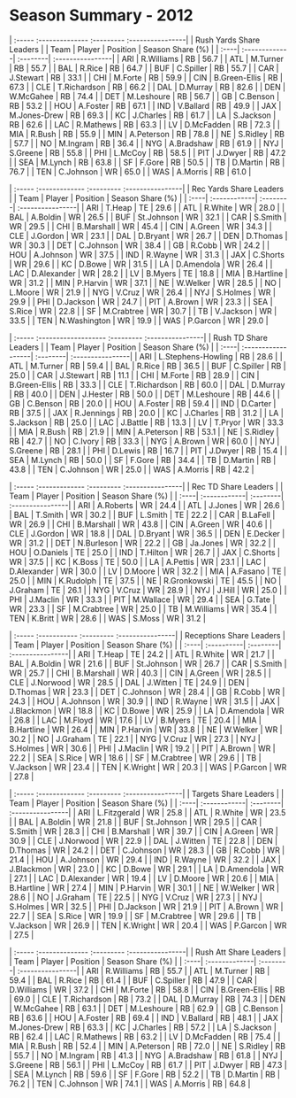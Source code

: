 # Season Summary - 2012

| :----- :-------------- :--------- :----------------|
|              Rush Yards Share Leaders              |
| Team | Player        | Position | Season Share (%) |
| :----| :-------------| :--------| :----------------|
| ARI  | R.Williams    | RB       | 56.7             |
| ATL  | M.Turner      | RB       | 55.7             |
| BAL  | R.Rice        | RB       | 64.7             |
| BUF  | C.Spiller     | RB       | 55.7             |
| CAR  | J.Stewart     | RB       | 33.1             |
| CHI  | M.Forte       | RB       | 59.9             |
| CIN  | B.Green-Ellis | RB       | 67.3             |
| CLE  | T.Richardson  | RB       | 66.2             |
| DAL  | D.Murray      | RB       | 82.6             |
| DEN  | W.McGahee     | RB       | 74.4             |
| DET  | M.Leshoure    | RB       | 56.7             |
| GB   | C.Benson      | RB       | 53.2             |
| HOU  | A.Foster      | RB       | 67.1             |
| IND  | V.Ballard     | RB       | 49.9             |
| JAX  | M.Jones-Drew  | RB       | 69.3             |
| KC   | J.Charles     | RB       | 61.7             |
| LA   | S.Jackson     | RB       | 62.6             |
| LAC  | R.Mathews     | RB       | 63.3             |
| LV   | D.McFadden    | RB       | 72.3             |
| MIA  | R.Bush        | RB       | 55.9             |
| MIN  | A.Peterson    | RB       | 78.8             |
| NE   | S.Ridley      | RB       | 57.7             |
| NO   | M.Ingram      | RB       | 36.4             |
| NYG  | A.Bradshaw    | RB       | 61.9             |
| NYJ  | S.Greene      | RB       | 55.8             |
| PHI  | L.McCoy       | RB       | 58.5             |
| PIT  | J.Dwyer       | RB       | 47.2             |
| SEA  | M.Lynch       | RB       | 63.8             |
| SF   | F.Gore        | RB       | 50.5             |
| TB   | D.Martin      | RB       | 76.7             |
| TEN  | C.Johnson     | WR       | 65.0             |
| WAS  | A.Morris      | RB       | 61.0             |

| :----- :------------- :--------- :----------------|
|              Rec Yards Share Leaders              |
| Team | Player       | Position | Season Share (%) |
| :----| :------------| :--------| :----------------|
| ARI  | T.Heap       | TE       | 29.6             |
| ATL  | R.White      | WR       | 28.0             |
| BAL  | A.Boldin     | WR       | 26.5             |
| BUF  | St.Johnson   | WR       | 32.1             |
| CAR  | S.Smith      | WR       | 29.5             |
| CHI  | B.Marshall   | WR       | 45.4             |
| CIN  | A.Green      | WR       | 34.3             |
| CLE  | J.Gordon     | WR       | 23.1             |
| DAL  | D.Bryant     | WR       | 26.7             |
| DEN  | D.Thomas     | WR       | 30.3             |
| DET  | C.Johnson    | WR       | 38.4             |
| GB   | R.Cobb       | WR       | 24.2             |
| HOU  | A.Johnson    | WR       | 37.5             |
| IND  | R.Wayne      | WR       | 31.3             |
| JAX  | C.Shorts     | WR       | 29.6             |
| KC   | D.Bowe       | WR       | 31.5             |
| LA   | D.Amendola   | WR       | 26.4             |
| LAC  | D.Alexander  | WR       | 28.2             |
| LV   | B.Myers      | TE       | 18.8             |
| MIA  | B.Hartline   | WR       | 31.2             |
| MIN  | P.Harvin     | WR       | 37.1             |
| NE   | W.Welker     | WR       | 28.5             |
| NO   | L.Moore      | WR       | 21.9             |
| NYG  | V.Cruz       | WR       | 26.4             |
| NYJ  | S.Holmes     | WR       | 29.9             |
| PHI  | D.Jackson    | WR       | 24.7             |
| PIT  | A.Brown      | WR       | 23.3             |
| SEA  | S.Rice       | WR       | 22.8             |
| SF   | M.Crabtree   | WR       | 30.7             |
| TB   | V.Jackson    | WR       | 33.5             |
| TEN  | N.Washington | WR       | 19.9             |
| WAS  | P.Garcon     | WR       | 29.0             |

| :----- :------------------- :--------- :----------------|
|                  Rush TD Share Leaders                  |
| Team | Player             | Position | Season Share (%) |
| :----| :------------------| :--------| :----------------|
| ARI  | L.Stephens-Howling | RB       | 28.6             |
| ATL  | M.Turner           | RB       | 59.4             |
| BAL  | R.Rice             | RB       | 36.5             |
| BUF  | C.Spiller          | RB       | 25.0             |
| CAR  | J.Stewart          | RB       | 11.1             |
| CHI  | M.Forte            | RB       | 28.9             |
| CIN  | B.Green-Ellis      | RB       | 33.3             |
| CLE  | T.Richardson       | RB       | 60.0             |
| DAL  | D.Murray           | RB       | 40.0             |
| DEN  | J.Hester           | RB       | 50.0             |
| DET  | M.Leshoure         | RB       | 44.6             |
| GB   | C.Benson           | RB       | 20.0             |
| HOU  | A.Foster           | RB       | 59.4             |
| IND  | D.Carter           | RB       | 37.5             |
| JAX  | R.Jennings         | RB       | 20.0             |
| KC   | J.Charles          | RB       | 31.2             |
| LA   | S.Jackson          | RB       | 25.0             |
| LAC  | J.Battle           | RB       | 13.3             |
| LV   | T.Pryor            | WR       | 33.3             |
| MIA  | R.Bush             | RB       | 21.9             |
| MIN  | A.Peterson         | RB       | 53.1             |
| NE   | S.Ridley           | RB       | 42.7             |
| NO   | C.Ivory            | RB       | 33.3             |
| NYG  | A.Brown            | WR       | 60.0             |
| NYJ  | S.Greene           | RB       | 28.1             |
| PHI  | D.Lewis            | RB       | 16.7             |
| PIT  | J.Dwyer            | RB       | 15.4             |
| SEA  | M.Lynch            | RB       | 50.0             |
| SF   | F.Gore             | RB       | 34.4             |
| TB   | D.Martin           | RB       | 43.8             |
| TEN  | C.Johnson          | WR       | 25.0             |
| WAS  | A.Morris           | RB       | 42.2             |

| :----- :------------- :--------- :----------------|
|                Rec TD Share Leaders               |
| Team | Player       | Position | Season Share (%) |
| :----| :------------| :--------| :----------------|
| ARI  | A.Roberts    | WR       | 24.4             |
| ATL  | J.Jones      | WR       | 26.6             |
| BAL  | T.Smith      | WR       | 30.2             |
| BUF  | L.Smith      | TE       | 22.2             |
| CAR  | B.LaFell     | WR       | 26.9             |
| CHI  | B.Marshall   | WR       | 43.8             |
| CIN  | A.Green      | WR       | 40.6             |
| CLE  | J.Gordon     | WR       | 18.8             |
| DAL  | D.Bryant     | WR       | 36.5             |
| DEN  | E.Decker     | WR       | 31.2             |
| DET  | N.Burleson   | WR       | 22.2             |
| GB   | Ja.Jones     | WR       | 32.2             |
| HOU  | O.Daniels    | TE       | 25.0             |
| IND  | T.Hilton     | WR       | 26.7             |
| JAX  | C.Shorts     | WR       | 37.5             |
| KC   | K.Boss       | TE       | 50.0             |
| LA   | A.Pettis     | WR       | 23.1             |
| LAC  | D.Alexander  | WR       | 30.0             |
| LV   | D.Moore      | WR       | 32.2             |
| MIA  | A.Fasano     | TE       | 25.0             |
| MIN  | K.Rudolph    | TE       | 37.5             |
| NE   | R.Gronkowski | TE       | 45.5             |
| NO   | J.Graham     | TE       | 26.1             |
| NYG  | V.Cruz       | WR       | 28.9             |
| NYJ  | J.Hill       | WR       | 25.0             |
| PHI  | J.Maclin     | WR       | 33.3             |
| PIT  | M.Wallace    | WR       | 29.4             |
| SEA  | G.Tate       | WR       | 23.3             |
| SF   | M.Crabtree   | WR       | 25.0             |
| TB   | M.Williams   | WR       | 35.4             |
| TEN  | K.Britt      | WR       | 28.6             |
| WAS  | S.Moss       | WR       | 31.2             |

| :----- :----------- :--------- :----------------|
|             Receptions Share Leaders            |
| Team | Player     | Position | Season Share (%) |
| :----| :----------| :--------| :----------------|
| ARI  | T.Heap     | TE       | 24.2             |
| ATL  | R.White    | WR       | 21.7             |
| BAL  | A.Boldin   | WR       | 21.6             |
| BUF  | St.Johnson | WR       | 26.7             |
| CAR  | S.Smith    | WR       | 25.7             |
| CHI  | B.Marshall | WR       | 40.3             |
| CIN  | A.Green    | WR       | 28.5             |
| CLE  | J.Norwood  | WR       | 28.5             |
| DAL  | J.Witten   | TE       | 24.9             |
| DEN  | D.Thomas   | WR       | 23.3             |
| DET  | C.Johnson  | WR       | 28.4             |
| GB   | R.Cobb     | WR       | 24.3             |
| HOU  | A.Johnson  | WR       | 30.9             |
| IND  | R.Wayne    | WR       | 31.5             |
| JAX  | J.Blackmon | WR       | 18.8             |
| KC   | D.Bowe     | WR       | 25.9             |
| LA   | D.Amendola | WR       | 26.8             |
| LAC  | M.Floyd    | WR       | 17.6             |
| LV   | B.Myers    | TE       | 20.4             |
| MIA  | B.Hartline | WR       | 26.4             |
| MIN  | P.Harvin   | WR       | 33.8             |
| NE   | W.Welker   | WR       | 30.2             |
| NO   | J.Graham   | TE       | 22.1             |
| NYG  | V.Cruz     | WR       | 27.3             |
| NYJ  | S.Holmes   | WR       | 30.6             |
| PHI  | J.Maclin   | WR       | 19.2             |
| PIT  | A.Brown    | WR       | 22.2             |
| SEA  | S.Rice     | WR       | 18.6             |
| SF   | M.Crabtree | WR       | 29.6             |
| TB   | V.Jackson  | WR       | 23.4             |
| TEN  | K.Wright   | WR       | 20.3             |
| WAS  | P.Garcon   | WR       | 27.8             |

| :----- :------------- :--------- :----------------|
|               Targets Share Leaders               |
| Team | Player       | Position | Season Share (%) |
| :----| :------------| :--------| :----------------|
| ARI  | L.Fitzgerald | WR       | 25.8             |
| ATL  | R.White      | WR       | 23.5             |
| BAL  | A.Boldin     | WR       | 21.8             |
| BUF  | St.Johnson   | WR       | 29.5             |
| CAR  | S.Smith      | WR       | 28.3             |
| CHI  | B.Marshall   | WR       | 39.7             |
| CIN  | A.Green      | WR       | 30.9             |
| CLE  | J.Norwood    | WR       | 22.9             |
| DAL  | J.Witten     | TE       | 22.8             |
| DEN  | D.Thomas     | WR       | 24.2             |
| DET  | C.Johnson    | WR       | 28.3             |
| GB   | R.Cobb       | WR       | 21.4             |
| HOU  | A.Johnson    | WR       | 29.4             |
| IND  | R.Wayne      | WR       | 32.2             |
| JAX  | J.Blackmon   | WR       | 23.0             |
| KC   | D.Bowe       | WR       | 29.1             |
| LA   | D.Amendola   | WR       | 27.1             |
| LAC  | D.Alexander  | WR       | 19.4             |
| LV   | D.Moore      | WR       | 20.6             |
| MIA  | B.Hartline   | WR       | 27.4             |
| MIN  | P.Harvin     | WR       | 30.1             |
| NE   | W.Welker     | WR       | 28.6             |
| NO   | J.Graham     | TE       | 22.5             |
| NYG  | V.Cruz       | WR       | 27.3             |
| NYJ  | S.Holmes     | WR       | 32.5             |
| PHI  | D.Jackson    | WR       | 21.9             |
| PIT  | A.Brown      | WR       | 22.7             |
| SEA  | S.Rice       | WR       | 19.9             |
| SF   | M.Crabtree   | WR       | 29.6             |
| TB   | V.Jackson    | WR       | 26.9             |
| TEN  | K.Wright     | WR       | 20.4             |
| WAS  | P.Garcon     | WR       | 27.5             |

| :----- :-------------- :--------- :----------------|
|               Rush Att Share Leaders               |
| Team | Player        | Position | Season Share (%) |
| :----| :-------------| :--------| :----------------|
| ARI  | R.Williams    | RB       | 55.7             |
| ATL  | M.Turner      | RB       | 59.4             |
| BAL  | R.Rice        | RB       | 61.4             |
| BUF  | C.Spiller     | RB       | 47.9             |
| CAR  | D.Williams    | WR       | 37.2             |
| CHI  | M.Forte       | RB       | 58.8             |
| CIN  | B.Green-Ellis | RB       | 69.0             |
| CLE  | T.Richardson  | RB       | 73.2             |
| DAL  | D.Murray      | RB       | 74.3             |
| DEN  | W.McGahee     | RB       | 63.1             |
| DET  | M.Leshoure    | RB       | 62.9             |
| GB   | C.Benson      | RB       | 63.6             |
| HOU  | A.Foster      | RB       | 69.4             |
| IND  | V.Ballard     | RB       | 48.1             |
| JAX  | M.Jones-Drew  | RB       | 63.3             |
| KC   | J.Charles     | RB       | 57.2             |
| LA   | S.Jackson     | RB       | 62.4             |
| LAC  | R.Mathews     | RB       | 63.2             |
| LV   | D.McFadden    | RB       | 75.4             |
| MIA  | R.Bush        | RB       | 52.4             |
| MIN  | A.Peterson    | RB       | 72.0             |
| NE   | S.Ridley      | RB       | 55.7             |
| NO   | M.Ingram      | RB       | 41.3             |
| NYG  | A.Bradshaw    | RB       | 61.8             |
| NYJ  | S.Greene      | RB       | 56.1             |
| PHI  | L.McCoy       | RB       | 61.7             |
| PIT  | J.Dwyer       | RB       | 47.3             |
| SEA  | M.Lynch       | RB       | 59.6             |
| SF   | F.Gore        | RB       | 52.2             |
| TB   | D.Martin      | RB       | 76.2             |
| TEN  | C.Johnson     | WR       | 74.1             |
| WAS  | A.Morris      | RB       | 64.8             |

